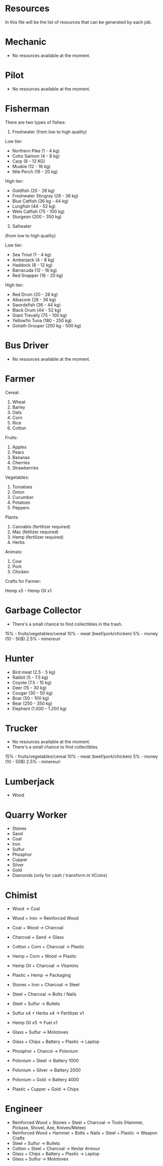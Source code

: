 # Resources
In this file will be the list of resources that can be generated by each job.


# Mechanic
- No resources available at the moment.

# Pilot
- No resources available at the moment.

# Fisherman
There are two types of fishes:

1. Freshwater
(from low to high quality)

Low tier: 
- Northern Pike (1 - 4 kg)
- Coho Salmon (4 - 8 kg)
- Carp (8 - 12 KG)
- Muskie (12 - 16 kg)
- Nile Perch (16 - 20 kg)

High tier:
- Goldfish (20 - 28 kg)
- Freshwater Stingray (28 - 36 kg)
- Blue Catfish (36 kg - 44 kg)
- Lungfish (44 - 52 kg)
- Wels Catfish (75 - 100 kg)
- Sturgeon (200 - 350 kg)

2. Saltwater

(from low to high quality)

Low tier:
- Sea Trout (1 - 4 kg)
- Amberjack (4 - 8 kg)
- Haddock (8 - 12 kg)
- Barracuda (12 - 16 kg)
- Red Snapper (16 - 20 kg)

High tier:
- Red Drum (20 - 28 kg)
- Albacore (28 - 36 kg)
- Swordsfish (36 - 44 kg)
- Black Drum (44 - 52 kg)
- Giant Trevally (75 - 100 kg)
- Yellowfin Tuna (180 - 250 kg)
- Goliath Grouper (250 kg - 500 kg)

# Bus Driver
- No resources available at the moment.

# Farmer

Cereal:

1. Wheat
2. Barley
3. Oats
4. Corn
5. Rice
6. Cotton

Fruits:

1. Apples
2. Pears
3. Bananas
4. Cherries
5. Strawberries

Vegetables:

1. Tomatoes
2. Onion
3. Cucumber
4. Potatoes
5. Peppers

Plants:

1. Cannabis (fertilizer required)
2. Mac (fetilizer required)
3. Hemp (fertilizer required)
4. Herbs

Animals:

1. Cow
2. Pork
3. Chicken

Crafts for Farmer:

Hemp x5 - Hemp Oil x1

# Garbage Collector
- There's a small chance to find collectibles in the trash.

15% - fruits/vegetables/cereal
10% - meat (beef/pork/chicken)
5% - money (10 - 50$)
2.5% - minereuri

# Hunter

- Bird meat (2.5 - 5 kg)
- Rabbit (5 - 7.5 kg)
- Coyote (7.5 - 15 kg)
- Deer (15 - 30 kg)
- Cougar (30 - 50 kg)
- Boar (50 - 100 kg)
- Bear (250 - 350 kg)
- Elephant (1.000 - 1.250 kg)

# Trucker
- No resources available at the moment.
- There's a small chance to find collectibles.

15% - fruits/vegetables/cereal
10% - meat (beef/pork/chicken)
5% - money (10 - 50$)
2.5% - minereuri

# Lumberjack

- Wood

# Quarry Worker

- Stones
- Sand
- Coal
- Iron
- Sulfur
- Phosphor
- Cupper
- Silver
- Gold
- Diamonds (only for cash / transform in VCoins)

# Chimist

- Wood -> Coal
- Wood + Iron -> Reinforced Wood
- Coal + Wood -> Charcoal
- Charcoal + Sand -> Glass

- Cotton + Corn + Charcoal -> Plastic
- Hemp + Corn + Wood -> Plastic
- Hemp Oil + Charcoal -> Vitamins
- Plastic + Hemp -> Packaging

- Stones + Iron + Charcoal -> Steel
- Steel + Charcoal -> Bolts / Nails
- Steel + Sulfur -> Bullets

- Sulfur x4 + Herbs x4 -> Fertilizer x1
- Hemp Oil x5 -> Fuel x1

- Glass + Sulfur -> Molotoves
- Glass + Chips + Battery + Plastic -> Laptop

- Phosphor + Charcol -> Polonium
- Polonium + Steel -> Battery 1000
- Polonium + Silver -> Battery 2000
- Polonium + Gold -> Battery 4000
- Plastic + Cupper + Gold -> Chips

#  Engineer

- Reinforced Wood + Stones + Steel + Charcoal -> Tools (Hammer, Pickaxe, Shovel, Axe, Knives/Melee)
- Reinforced Wood + Hammer + Bolts + Nails + Steel + Plastic -> Weapon Crafts
- Steel + Sulfur -> Bullets
- Cotton + Steel + Charcoal -> Kevlar Armour
- Glass + Chips + Battery + Plastic -> Laptop
- Glass + Sulfur -> Molotoves
